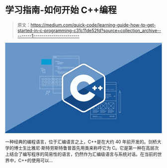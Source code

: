 # 学习指南-如何开始 C++编程

> 原文：<https://medium.com/quick-code/learning-guide-how-to-get-started-in-c-programming-c31c11de52fd?source=collection_archive---------1----------------------->

![](img/d9086547e848bfae7bb8406226237e69.png)

一种经典的编程语言，位于汇编语言之上，C++是在大约 40 年前开发的。剑桥大学的博士生比雅尼·斯特劳斯特鲁普首先用类来称呼它为 C。它是第一种在高层次上结合了编写程序的简易性的语言，仍然作为汇编级语言与系统对话。在当前的世界中，C++的使用可以…